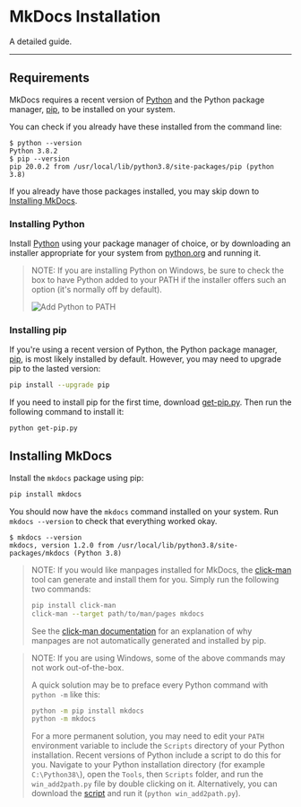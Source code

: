 # MkDocs Installation

A detailed guide.

---

## Requirements

MkDocs requires a recent version of [Python] and the Python package
manager, [pip], to be installed on your system.

You can check if you already have these installed from the command line:

```console
$ python --version
Python 3.8.2
$ pip --version
pip 20.0.2 from /usr/local/lib/python3.8/site-packages/pip (python 3.8)
```

If you already have those packages installed, you may skip down to [Installing
MkDocs](#installing-mkdocs).

### Installing Python

Install [Python] using your package manager of choice, or by downloading an
installer appropriate for your system from [python.org] and running it.

> NOTE:
> If you are installing Python on Windows, be sure to check the box to have
> Python added to your PATH if the installer offers such an option (it's
> normally off by default).
>
> ![Add Python to PATH](../https://github.com/ValeryPyzhykGo/idp-service/blob/main/docs/img/win-py-install.png)

### Installing pip

If you're using a recent version of Python, the Python package manager, [pip],
is most likely installed by default. However, you may need to upgrade pip to the
lasted version:

```bash
pip install --upgrade pip
```

If you need to install pip for the first time, download [get-pip.py].
Then run the following command to install it:

```bash
python get-pip.py
```

## Installing MkDocs

Install the `mkdocs` package using pip:

```bash
pip install mkdocs
```

You should now have the `mkdocs` command installed on your system. Run `mkdocs
--version` to check that everything worked okay.

```console
$ mkdocs --version
mkdocs, version 1.2.0 from /usr/local/lib/python3.8/site-packages/mkdocs (Python 3.8)
```

> NOTE:
> If you would like manpages installed for MkDocs, the [click-man] tool can
> generate and install them for you. Simply run the following two commands:
>
> ```bash
> pip install click-man
> click-man --target path/to/man/pages mkdocs
> ```
>
> See the [click-man documentation] for an explanation of why manpages are
> not automatically generated and installed by pip.
<!-- -->
> NOTE:
> If you are using Windows, some of the above commands may not work
> out-of-the-box.
>
> A quick solution may be to preface every Python command with `python -m`
> like this:
>
> ```bash
> python -m pip install mkdocs
> python -m mkdocs
> ```
>
> For a more permanent solution, you may need to edit your `PATH` environment
> variable to include the `Scripts` directory of your Python installation.
> Recent versions of Python include a script to do this for you. Navigate to
> your Python installation directory (for example `C:\Python38\`), open the
> `Tools`, then `Scripts` folder, and run the `win_add2path.py` file by double
> clicking on it. Alternatively, you can download the [script][a2p] and run it
> (`python win_add2path.py`).

[Python]: https://www.python.org/
[python.org]: https://www.python.org/downloads/
[pip]: https://pip.readthedocs.io/en/stable/installing/
[get-pip.py]: https://bootstrap.pypa.io/get-pip.py
[click-man]: https://github.com/click-contrib/click-man
[click-man documentation]: https://github.com/click-contrib/click-man#automatic-man-page-installation-with-setuptools-and-pip
[a2p]: https://github.com/python/cpython/blob/master/Tools/scripts/win_add2path.py
